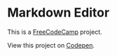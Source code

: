 # Markdown Editor

This is a [FreeCodeCamp](http://www.freecodecamp.org "FreeCodeCamp") project.

View this project on [Codepen](https://codepen.io/Digital_M/full/QWydNEo "Markdown Editor").
